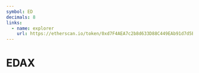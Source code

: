 ```yaml
---
symbol: ED
decimals: 8
links:
  - name: explorer
    url: https://etherscan.io/token/0xd7F4AEA7c2b8d633D88C449EAb91d7d5Ef89427e
---
```


# EDAX
